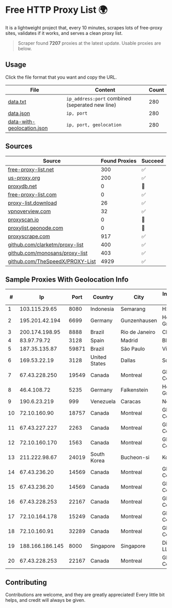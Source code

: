 
# Free HTTP Proxy List 🌍

It is a lightweight project that, every 10 minutes, scrapes lots of free-proxy sites, validates if it works, and serves a clean proxy list.


> Scraper found **7207** proxies at the latest update. Usable proxies are below.

## Usage

Click the file format that you want and copy the URL.


|File|Content|Count|
|----|-------|-----|
|[data.txt](https://raw.githubusercontent.com/themiralay/Proxy-List-World/master/data.txt)|`ip_address:port` combined (seperated new line)|280|
|[data.json](https://raw.githubusercontent.com/themiralay/Proxy-List-World/master/data.json)|`ip, port`|280|
|[data-with-geolocation.json](https://raw.githubusercontent.com/themiralay/Proxy-List-World/master/data-with-geolocation.json)|`ip, port, geolocation`|280|

## Sources

|Source|Found Proxies|Succeed|
|------|-------------|-------|
|[free-proxy-list.net](https://free-proxy-list.net)|300|✅|
|[us-proxy.org](https://www.us-proxy.org)|200|✅|
|[proxydb.net](http://proxydb.net)|0|🚫|
|[free-proxy-list.com](https://free-proxy-list.com/?page=&port=&type%5B%5D=http&type%5B%5D=https&up_time=0&search=Search)|0|✅|
|[proxy-list.download](https://www.proxy-list.download/HTTP)|26|✅|
|[vpnoverview.com](https://vpnoverview.com/privacy/anonymous-browsing/free-proxy-servers)|32|✅|
|[proxyscan.io](https://www.proxyscan.io)|0|🚫|
|[proxylist.geonode.com](https://proxylist.geonode.com/api/proxy-list?limit=300&page=1&sort_by=lastChecked&sort_type=desc&protocols=http,https)|0|🚫|
|[proxyscrape.com](https://api.proxyscrape.com/v2/?request=displayproxies&protocol=http&timeout=10000&country=all&ssl=all&anonymity=all)|917|✅|
|[github.com/clarketm/proxy-list](https://raw.githubusercontent.com/clarketm/proxy-list/master/proxy-list-raw.txt)|400|✅|
|[github.com/monosans/proxy-list](https://raw.githubusercontent.com/monosans/proxy-list/main/proxies/http.txt)|403|✅|
|[github.com/TheSpeedX/PROXY-List](https://raw.githubusercontent.com/TheSpeedX/PROXY-List/master/http.txt)|4929|✅|


## Sample Proxies With Geolocation Info

|#|Ip|Port|Country|City|Internet Service Provider|
|-|--|----|-------|----|-------------------------|
|1|103.115.29.65|8080|Indonesia|Semarang|HSPNET|
|2|195.201.42.194|6699|Germany|Gunzenhausen|Hetzner Online GmbH|
|3|200.174.198.95|8888|Brazil|Rio de Janeiro|Claro S.A|
|4|83.97.79.72|3128|Spain|Madrid|BlueVPS OU|
|5|187.35.135.87|59871|Brazil|São Paulo|Vivo|
|6|169.53.22.19|3128|United States|Dallas|SoftLayer|
|7|67.43.228.250|19549|Canada|Montreal|GloboTech Communications|
|8|46.4.108.72|5235|Germany|Falkenstein|Hetzner Online GmbH|
|9|190.6.23.219|999|Venezuela|Caracas|Net Uno|
|10|72.10.160.90|18757|Canada|Montreal|GloboTech Communications|
|11|67.43.227.227|2263|Canada|Montreal|GloboTech Communications|
|12|72.10.160.170|1563|Canada|Montreal|GloboTech Communications|
|13|211.222.98.67|24019|South Korea|Bucheon-si|Korea Telecom|
|14|67.43.236.20|14569|Canada|Montreal|GloboTech Communications|
|15|67.43.236.20|14569|Canada|Montreal|GloboTech Communications|
|16|67.43.228.253|22167|Canada|Montreal|GloboTech Communications|
|17|72.10.164.178|15249|Canada|Montreal|GloboTech Communications|
|18|72.10.160.91|32289|Canada|Montreal|GloboTech Communications|
|19|188.166.186.145|8000|Singapore|Singapore|DigitalOcean, LLC|
|20|67.43.228.253|22167|Canada|Montreal|GloboTech Communications|



## Contributing

Contributions are welcome, and they are greatly appreciated! Every
little bit helps, and credit will always be given.


